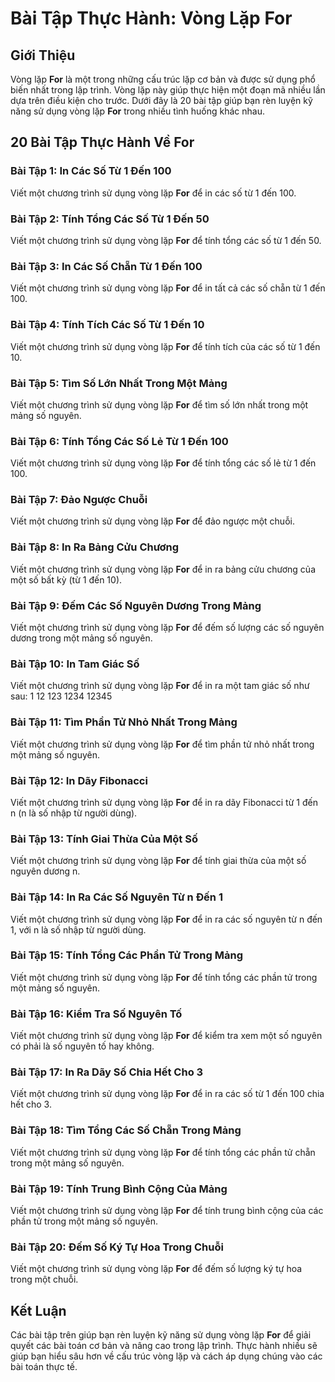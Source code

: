  # Bài Tập Thực Hành: Vòng Lặp For

## Giới Thiệu

Vòng lặp **For** là một trong những cấu trúc lặp cơ bản và được sử dụng phổ biến nhất trong lập trình. Vòng lặp này giúp thực hiện một đoạn mã nhiều lần dựa trên điều kiện cho trước. Dưới đây là 20 bài tập giúp bạn rèn luyện kỹ năng sử dụng vòng lặp **For** trong nhiều tình huống khác nhau.

## 20 Bài Tập Thực Hành Về For

### Bài Tập 1: In Các Số Từ 1 Đến 100

Viết một chương trình sử dụng vòng lặp **For** để in các số từ 1 đến 100.

### Bài Tập 2: Tính Tổng Các Số Từ 1 Đến 50

Viết một chương trình sử dụng vòng lặp **For** để tính tổng các số từ 1 đến 50.

### Bài Tập 3: In Các Số Chẵn Từ 1 Đến 100

Viết một chương trình sử dụng vòng lặp **For** để in tất cả các số chẵn từ 1 đến 100.

### Bài Tập 4: Tính Tích Các Số Từ 1 Đến 10

Viết một chương trình sử dụng vòng lặp **For** để tính tích của các số từ 1 đến 10.

### Bài Tập 5: Tìm Số Lớn Nhất Trong Một Mảng

Viết một chương trình sử dụng vòng lặp **For** để tìm số lớn nhất trong một mảng số nguyên.

### Bài Tập 6: Tính Tổng Các Số Lẻ Từ 1 Đến 100

Viết một chương trình sử dụng vòng lặp **For** để tính tổng các số lẻ từ 1 đến 100.

### Bài Tập 7: Đảo Ngược Chuỗi

Viết một chương trình sử dụng vòng lặp **For** để đảo ngược một chuỗi.

### Bài Tập 8: In Ra Bảng Cửu Chương

Viết một chương trình sử dụng vòng lặp **For** để in ra bảng cửu chương của một số bất kỳ (từ 1 đến 10).

### Bài Tập 9: Đếm Các Số Nguyên Dương Trong Mảng

Viết một chương trình sử dụng vòng lặp **For** để đếm số lượng các số nguyên dương trong một mảng số nguyên.

### Bài Tập 10: In Tam Giác Số

Viết một chương trình sử dụng vòng lặp **For** để in ra một tam giác số như sau:
1
12
123
1234
12345

### Bài Tập 11: Tìm Phần Tử Nhỏ Nhất Trong Mảng

Viết một chương trình sử dụng vòng lặp **For** để tìm phần tử nhỏ nhất trong một mảng số nguyên.

### Bài Tập 12: In Dãy Fibonacci

Viết một chương trình sử dụng vòng lặp **For** để in ra dãy Fibonacci từ 1 đến n (n là số nhập từ người dùng).

### Bài Tập 13: Tính Giai Thừa Của Một Số

Viết một chương trình sử dụng vòng lặp **For** để tính giai thừa của một số nguyên dương n.

### Bài Tập 14: In Ra Các Số Nguyên Từ n Đến 1

Viết một chương trình sử dụng vòng lặp **For** để in ra các số nguyên từ n đến 1, với n là số nhập từ người dùng.

### Bài Tập 15: Tính Tổng Các Phần Tử Trong Mảng

Viết một chương trình sử dụng vòng lặp **For** để tính tổng các phần tử trong một mảng số nguyên.

### Bài Tập 16: Kiểm Tra Số Nguyên Tố

Viết một chương trình sử dụng vòng lặp **For** để kiểm tra xem một số nguyên có phải là số nguyên tố hay không.

### Bài Tập 17: In Ra Dãy Số Chia Hết Cho 3

Viết một chương trình sử dụng vòng lặp **For** để in ra các số từ 1 đến 100 chia hết cho 3.

### Bài Tập 18: Tìm Tổng Các Số Chẵn Trong Mảng

Viết một chương trình sử dụng vòng lặp **For** để tính tổng các phần tử chẵn trong một mảng số nguyên.

### Bài Tập 19: Tính Trung Bình Cộng Của Mảng

Viết một chương trình sử dụng vòng lặp **For** để tính trung bình cộng của các phần tử trong một mảng số nguyên.

### Bài Tập 20: Đếm Số Ký Tự Hoa Trong Chuỗi

Viết một chương trình sử dụng vòng lặp **For** để đếm số lượng ký tự hoa trong một chuỗi.

## Kết Luận

Các bài tập trên giúp bạn rèn luyện kỹ năng sử dụng vòng lặp **For** để giải quyết các bài toán cơ bản và nâng cao trong lập trình. Thực hành nhiều sẽ giúp bạn hiểu sâu hơn về cấu trúc vòng lặp và cách áp dụng chúng vào các bài toán thực tế.
